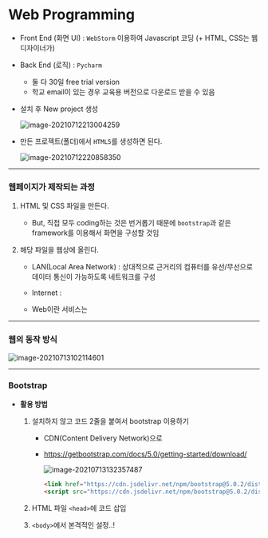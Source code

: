 # Web Programming

- Front End (화면 UI) : `WebStorm` 이용하여 Javascript 코딩 (+ HTML, CSS는 웹디자이너가)

- Back End (로직) : `Pycharm` 

  - 둘 다 30일 free trial version
  - 학교 email이 있는 경우 교육용 버전으로 다운로드 받을 수 있음

- 설치 후 New project 생성

  ![image-20210712213004259](C:\Users\oenom\AppData\Roaming\Typora\typora-user-images\image-20210712213004259.png)

- 만든 프로젝트(폴더)에서 `HTML5`를 생성하면 된다.

  ![image-20210712220858350](C:\Users\oenom\AppData\Roaming\Typora\typora-user-images\image-20210712220858350.png)

  



---

### 웹페이지가 제작되는 과정

1. HTML 및 CSS 파일을 만든다.
   - But, 직접 모두 coding하는 것은 번거롭기 때문에 `bootstrap`과 같은 framework를 이용해서 화면을 구성할 것임
   
2. 해당 파일을 웹상에 올린다.

   - LAN(Local Area Network) : 상대적으로 근거리의 컴퓨터를 유선/무선으로 데이터 통신이 가능하도록 네트워크를 구성

   - Internet : 
   - Web이란 서비스는 



---

### 웹의 동작 방식

![image-20210713102114601](C:\Users\oenom\AppData\Roaming\Typora\typora-user-images\image-20210713102114601.png)





---

### Bootstrap

- __활용 방법__

  1. 설치하지 않고 코드 2줄을 붙여서 bootstrap 이용하기 

     - CDN(Content Delivery Network)으로 

     - https://getbootstrap.com/docs/5.0/getting-started/download/

       ![image-20210713132357487](C:\Users\oenom\AppData\Roaming\Typora\typora-user-images\image-20210713132357487.png)

       ```html
       <link href="https://cdn.jsdelivr.net/npm/bootstrap@5.0.2/dist/css/bootstrap.min.css" rel="stylesheet" integrity="sha384-EVSTQN3/azprG1Anm3QDgpJLIm9Nao0Yz1ztcQTwFspd3yD65VohhpuuCOmLASjC" crossorigin="anonymous">
       <script src="https://cdn.jsdelivr.net/npm/bootstrap@5.0.2/dist/js/bootstrap.bundle.min.js" integrity="sha384-MrcW6ZMFYlzcLA8Nl+NtUVF0sA7MsXsP1UyJoMp4YLEuNSfAP+JcXn/tWtIaxVXM" crossorigin="anonymous"></script>
       
       ```

       

  2. HTML 파일 `<head>`에 코드 삽입

  3. `<body>`에서 본격적인 설정..! 

  



